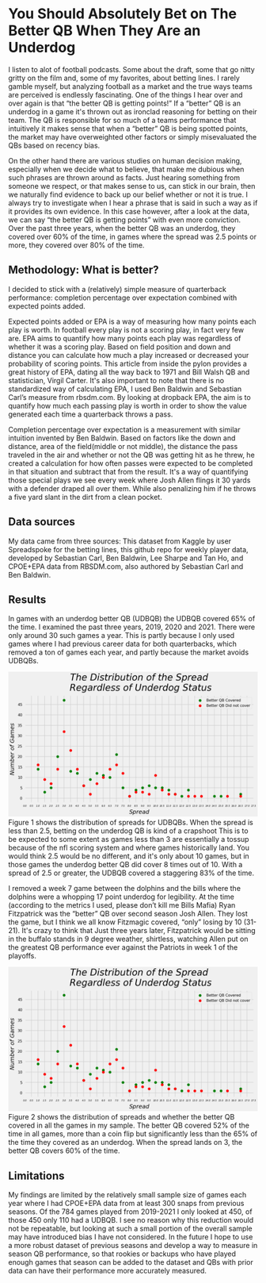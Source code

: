 # You Should Absolutely Bet on The Better QB When They Are an Underdog
I listen to alot of football podcasts. Some about the draft, some that go nitty gritty on the film and, some of my favorites, about betting lines. I rarely gamble myself, but analyzing football as a market and the true ways teams are perceived is endlessly fascinating. One of the things I hear over and over again is that “the better QB is getting points!” If a “better” QB is an underdog in a game it's thrown out as ironclad reasoning for betting on their team. The QB is responsible for so much of a teams performance that intuitively it makes sense that when a “better” QB is being spotted points, the market may have overweighted other factors or simply misevaluated the QBs based on recency bias. 

On the other hand there are various studies on human decision making, especially when we decide what to believe, that make me dubious when such phrases are thrown around as facts. Just hearing something from someone we respect, or that makes sense to us, can stick in our brain, then we naturally find evidence to back up our belief whether or not it is true. I always try to investigate when I hear a phrase that is said in such a way as if it provides its own evidence. In this case however, after a look at the data, we can say “the better QB is getting points” with even more conviction. Over the past three years, when the better QB was an underdog, they covered over 60% of the time, in games where the spread was 2.5 points or more, they covered over 80% of the time. 

## Methodology: What is better?

I decided to stick with a (relatively) simple measure of quarterback performance: completion percentage over expectation combined with expected points added. 

Expected points added or EPA is a way of measuring how many points each play is worth. In football every play is not a scoring play, in fact very few are. EPA aims to quantify how many points each play was regardless of whether it was a scoring play. Based on field position and down and distance you can calculate how much a play increased or decreased your probability of scoring points. This article from inside the pylon provides a great history of EPA, dating all the way back to 1971 and Bill Walsh QB and statistician, Virgil Carter. It's also important to note that there is no standardized way of calculating EPA, I used Ben Baldwin and Sebastian Carl’s measure from rbsdm.com. By looking at dropback EPA, the aim is to quantify how much each passing play is worth in order to show the value generated each time a quarterback throws a pass. 

Completion percentage over expectation is a measurement with similar intuition invented by Ben Baldwin. Based on factors like the down and distance, area of the field(middle or not middle), the distance the pass traveled in the air and whether or not the QB was getting hit as he threw, he created a  calculation for how often passes were expected to be completed in that situation and subtract that from the result. It's a way of quantifying those special plays we see every week where Josh Allen flings it 30 yards with a defender draped all over them. While also penalizing him if he throws a five yard slant in the dirt from a clean pocket.

## Data sources
My data came from three sources: This dataset from Kaggle by user Spreadspoke for the betting lines, this github repo for weekly player data, developed by Sebastian Carl, Ben Baldwin, Lee Sharpe and Tan Ho, and CPOE+EPA data from RBSDM.com, also authored by Sebastian Carl and Ben Baldwin. 



## Results 
In games with an underdog better QB (UDBQB) the UDBQB covered 65% of the time. I examined the past three years, 2019, 2020 and 2021. There were only around 30 such games a year. This is partly because I only used games where I had previous career data for both quarterbacks, which removed a ton of games each year, and partly because the market avoids UDBQBs. 

![Distribtuion_spread_underdog](https://github.com/acoco10/NFL_betting_EDA/blob/main/graphs/Dist_allQB.png)
Figure 1 shows the distribution of spreads for UDBQBs. When the spread is less than 2.5, betting on the underdog QB is kind of a crapshoot This is to be expected to some extent as games less than 3 are essentially a tossup because of the nfl scoring system and where games historically land. You would think 2.5 would be no different, and it's only about 10 games, but in those games the underdog better QB did cover 8 times out of 10. With a spread of 2.5 or greater, the UDBQB covered  a staggering 83% of the time. 

I removed a week 7 game between the dolphins and the bills where the dolphins were a whopping 17 point underdog for legibility. At the time (according to the metrics I used, please don’t kill me Bills Mafia) Ryan Fitzpatrick was the “better” QB over second season Josh Allen. They lost the game, but I think we all know Fitzmagic covered, “only” losing by 10 (31-21). It's crazy to think that Just three years later, Fitzpatrick would be sitting in the buffalo stands in 9 degree weather, shirtless, watching Allen put on the greatest QB performance ever against the Patriots in week 1 of the playoffs. 

![Distribution_spread](https://github.com/acoco10/NFL_betting_EDA/blob/main/graphs/Dist_allQB.png)
Figure 2 shows the distribution of spreads and whether the better QB covered in all the games in my sample. The better QB covered 52% of the time in all games, more than a coin flip but significantly less than the 65% of the time they covered as an underdog. When the spread lands on 3, the better QB covers 60% of the time. 

## Limitations 

My findings are limited by the relatively small sample size of games each year where I had CPOE+EPA data from at least 300 snaps from previous seasons. Of the 784 games played from 2019-2021 I only looked at 450, of those 450 only 110 had a UDBQB. I see no reason why this reduction would not be repeatable, but looking at such a small portion of the overall sample may have introduced bias I have not considered. In the future I hope to use a more robust dataset of previous seasons and develop a way to measure in season QB performance, so that rookies or backups who have played enough games that season can be added to the dataset and QBs with prior data can have their performance more accurately measured. 

